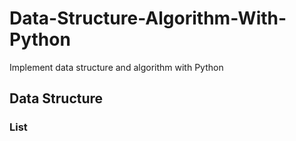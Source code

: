 # Data-Structure-Algorithm-With-Python

Implement data structure and algorithm with Python

## Data Structure

### List
